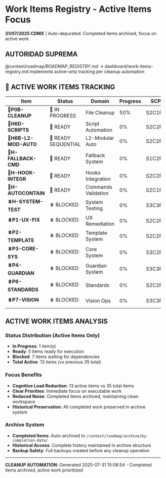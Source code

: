 # Work Items Registry - Active Items Focus

**31/07/2025 CDMX** | Auto-depurated: Completed items archived, focus on active work

## AUTORIDAD SUPREMA
@context/roadmap/ROADMAP_REGISTRY.md → dashboard/work-items-registry.md implements active-only tracking per cleanup automation

## 🚀 ACTIVE WORK ITEMS TRACKING

| Item | Status | Domain | Progress | SCP | Dependencies |
|------|--------|--------|----------|-----|--------------|
| **🔄P0B-CLEANUP** | 🔄 IN PROGRESS | File Cleanup | 50% | S2C1P2 | - |
| **🔄H6D-SCRIPTS** | 🔄 READY | Script Automation | 0% | S2C2P2 | H6B5 |
| **🔄H6B-L2-MOD-AUTO** | 🔄 READY SEQUENTIAL | L2-Modular Auto | 0% | S2C2P3 | H6B3 |
| **🔄H-FALLBACK-CMD** | 🔄 READY | Fallback System | 0% | S1C2P1 | H-SCRIPTS-CLASS |
| **🔄H-HOOK-INTEGR** | 🔄 READY | Hooks Integration | 0% | S2C2P1 | H-SCRIPTS-CLASS |
| **🔄H-AUTOCONTAIN** | 🔄 READY | Commands Validation | 0% | S2C1P1 | H-CORE-DISPATCH |
| **⏸️H-SYSTEM-TEST** | ⏸️ BLOCKED | System Testing | 0% | S3C3P3 | H-AUTOCONTAIN |
| **⏸️P1-UX-FIX** | ⏸️ BLOCKED | UX Remediation | 0% | S2C2P2 | P0B-CLEANUP |
| **⏸️P2-TEMPLATE** | ⏸️ BLOCKED | Template System | 0% | S2C2P2 | P1-UX-FIX |
| **⏸️P3-CORE-SYS** | ⏸️ BLOCKED | Core System | 0% | S3C2P2 | P2-TEMPLATE |
| **⏸️P4-GUARDIAN** | ⏸️ BLOCKED | Guardian System | 0% | S3C3P2 | P3-CORE-SYS |
| **⏸️P6-STANDARDS** | ⏸️ BLOCKED | Standards | 0% | S2C2P2 | P4-GUARDIAN |
| **⏸️P7-VISION** | ⏸️ BLOCKED | Vision Ops | 0% | S3C3P3 | P6-STANDARDS |

## ACTIVE WORK ITEMS ANALYSIS

### Status Distribution (Active Items Only)
- **In Progress**: 1 item(s)
- **Ready**: 5 items ready for execution  
- **Blocked**: 7 items waiting for dependencies
- **Total Active**: 13 items (vs previous 35 total)

### Focus Benefits
- **Cognitive Load Reduction**: 13 active items vs 35 total items
- **Clear Priorities**: Immediate focus on executable work
- **Reduced Noise**: Completed items archived, maintaining clean workspace
- **Historical Preservation**: All completed work preserved in archive system

### Archive System
- **Completed Items**: Auto-archived to `/context/roadmap/archive/by-completion-date/`
- **Historical Access**: Complete history maintained in archive structure
- **Backup Safety**: Full backups created before any cleanup operation

---

**CLEANUP AUTOMATION**: Generated 2025-07-31 15:08:54 - Completed items archived, active work prioritized
